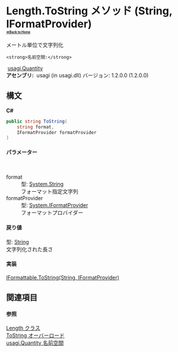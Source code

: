 # Length.ToString メソッド (String, IFormatProvider)<div style="font-size:30%"><a href="https://github.com/usagi/usagi.cs/blob/master/docs/Home.md">≪Back to Home</a></div> 

メートル単位で文字列化


    <strong>名前空間:</strong>
&nbsp;<a href="N_usagi_Quantity.md">usagi.Quantity</a><br /><strong>アセンブリ:</strong>
&nbsp;usagi (in usagi.dll) バージョン: 1.2.0.0 (1.2.0.0)

## 構文

**C#**<br />
``` C#
public string ToString(
	string format,
	IFormatProvider formatProvider
)
```


#### パラメーター
&nbsp;<dl><dt>format</dt><dd>型: <a href="http://msdn2.microsoft.com/ja-jp/library/s1wwdcbf" target="_blank">System.String</a><br />フォーマット指定文字列</dd><dt>formatProvider</dt><dd>型: <a href="http://msdn2.microsoft.com/ja-jp/library/efh2ww9y" target="_blank">System.IFormatProvider</a><br />フォーマットプロバイダー</dd></dl>

#### 戻り値
型: <a href="http://msdn2.microsoft.com/ja-jp/library/s1wwdcbf" target="_blank">String</a><br />文字列化された長さ

#### 実装
<a href="http://msdn2.microsoft.com/ja-jp/library/bhf180ey" target="_blank">IFormattable.ToString(String, IFormatProvider)</a><br />

## 関連項目


#### 参照
<a href="T_usagi_Quantity_Length.md">Length クラス</a><br /><a href="Overload_usagi_Quantity_Length_ToString.md">ToString オーバーロード</a><br /><a href="N_usagi_Quantity.md">usagi.Quantity 名前空間</a><br />